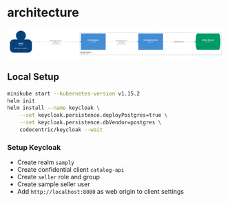 # architecture
![overview](./overview.png)

## Local Setup

```bash
minikube start --kubernetes-version v1.15.2
helm init
helm install --name keycloak \
    --set keycloak.persistence.deployPostgres=true \
    --set keycloak.persistence.dbVendor=postgres \
    codecentric/keycloak --wait
```

### Setup Keycloak

* Create realm `samply`
* Create confidential client `catalog-api`
* Create `seller` role and group
* Create sample seller user
* Add `http://localhost:8080` as web origin to client settings
